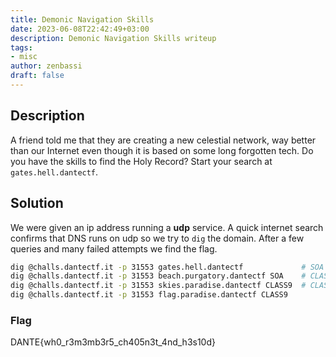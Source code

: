 ```yaml
---
title: Demonic Navigation Skills
date: 2023-06-08T22:42:49+03:00
description: Demonic Navigation Skills writeup
tags:
- misc
author: zenbassi
draft: false
---
```


## Description

A friend told me that they are creating a new celestial network, way better than our Internet even though it is based on some long forgotten tech. Do you have the skills to find the Holy Record? Start your search at `gates.hell.dantectf`.

## Solution

We were given an ip address running a **udp** service. A quick internet search confirms that DNS runs on
udp so we try to `dig` the domain. After a few queries and many failed attempts we find the flag.

``` bash
dig @challs.dantectf.it -p 31553 gates.hell.dantectf             # SOA    beach.purgatory.dantectf
dig @challs.dantectf.it -p 31553 beach.purgatory.dantectf SOA    # CLASS9 skies.paradise.dantectf
dig @challs.dantectf.it -p 31553 skies.paradise.dantectf CLASS9  # CLASS9 flag.paradise.dantectf
dig @challs.dantectf.it -p 31553 flag.paradise.dantectf CLASS9 
```
### Flag

DANTE{wh0_r3m3mb3r5_ch405n3t_4nd_h3s10d}
